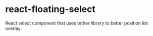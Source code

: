 # react-floating-select
React select component that uses tether library to better position list overlay.
